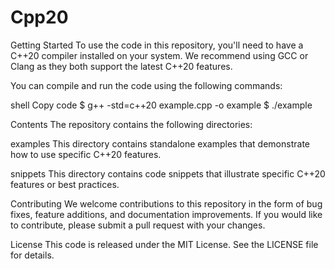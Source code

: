 # Cpp20

Getting Started
To use the code in this repository, you'll need to have a C++20 compiler installed on your system. We recommend using GCC or Clang as they both support the latest C++20 features.

You can compile and run the code using the following commands:

shell
Copy code
$ g++ -std=c++20 example.cpp -o example
$ ./example

Contents
The repository contains the following directories:

examples
This directory contains standalone examples that demonstrate how to use specific C++20 features.

snippets
This directory contains code snippets that illustrate specific C++20 features or best practices.

Contributing
We welcome contributions to this repository in the form of bug fixes, feature additions, and documentation improvements. If you would like to contribute, please submit a pull request with your changes.

License
This code is released under the MIT License. See the LICENSE file for details.
